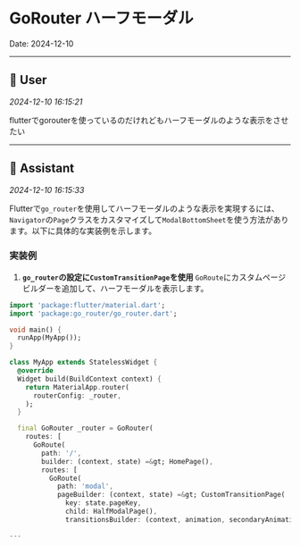 # GoRouter ハーフモーダル

Date: 2024-12-10

---

## 👤 User
*2024-12-10 16:15:21*

flutterでgorouterを使っているのだけれどもハーフモーダルのような表示をさせたい

---

## 🤖 Assistant
*2024-12-10 16:15:33*

Flutterで`go_router`を使用してハーフモーダルのような表示を実現するには、`Navigator`の`Page`クラスをカスタマイズして`ModalBottomSheet`を使う方法があります。以下に具体的な実装例を示します。

### 実装例

1. **`go_router`の設定に`CustomTransitionPage`を使用**
   `GoRoute`にカスタムページビルダーを追加して、ハーフモーダルを表示します。

```dart
import 'package:flutter/material.dart';
import 'package:go_router/go_router.dart';

void main() {
  runApp(MyApp());
}

class MyApp extends StatelessWidget {
  @override
  Widget build(BuildContext context) {
    return MaterialApp.router(
      routerConfig: _router,
    );
  }

  final GoRouter _router = GoRouter(
    routes: [
      GoRoute(
        path: '/',
        builder: (context, state) =&gt; HomePage(),
        routes: [
          GoRoute(
            path: 'modal',
            pageBuilder: (context, state) =&gt; CustomTransitionPage(
              key: state.pageKey,
              child: HalfModalPage(),
              transitionsBuilder: (context, animation, secondaryAnimation, child

---
